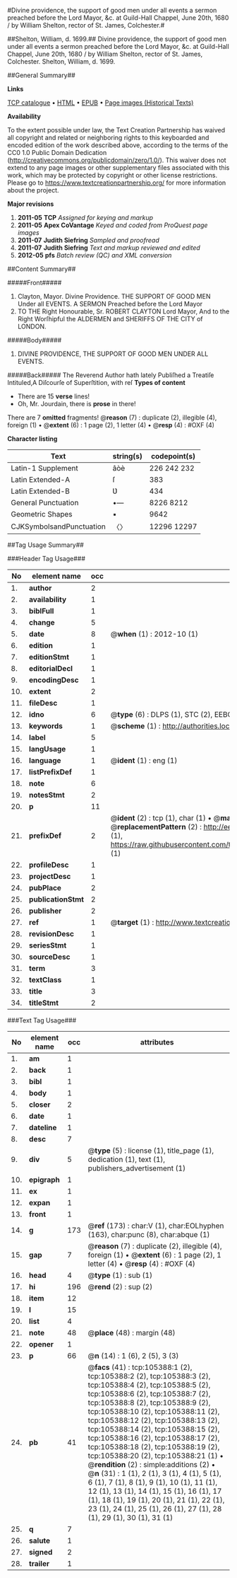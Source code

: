 #Divine providence, the support of good men under all events a sermon preached before the Lord Mayor, &c. at Guild-Hall Chappel, June 20th, 1680 / by William Shelton, rector of St. James, Colchester.#

##Shelton, William, d. 1699.##
Divine providence, the support of good men under all events a sermon preached before the Lord Mayor, &c. at Guild-Hall Chappel, June 20th, 1680 / by William Shelton, rector of St. James, Colchester.
Shelton, William, d. 1699.

##General Summary##

**Links**

[TCP catalogue](http://www.ota.ox.ac.uk/tcp/)  • 
[HTML](http://tei.it.ox.ac.uk/tcp/Texts-HTML/free/A59/A59651.html)  • 
[EPUB](http://tei.it.ox.ac.uk/tcp/Texts-EPUB/free/A59/A59651.epub) • 
[Page images (Historical Texts)](https://historicaltexts.jisc.ac.uk/eebo-16413009e)

**Availability**

To the extent possible under law, the Text Creation Partnership has waived all copyright and related or neighboring rights to this keyboarded and encoded edition of the work described above, according to the terms of the CC0 1.0 Public Domain Dedication (http://creativecommons.org/publicdomain/zero/1.0/). This waiver does not extend to any page images or other supplementary files associated with this work, which may be protected by copyright or other license restrictions. Please go to https://www.textcreationpartnership.org/ for more information about the project.

**Major revisions**

1. __2011-05__ __TCP__ *Assigned for keying and markup*
1. __2011-05__ __Apex CoVantage__ *Keyed and coded from ProQuest page images*
1. __2011-07__ __Judith Siefring__ *Sampled and proofread*
1. __2011-07__ __Judith Siefring__ *Text and markup reviewed and edited*
1. __2012-05__ __pfs__ *Batch review (QC) and XML conversion*

##Content Summary##

#####Front#####

1. Clayton, Mayor.
Divine Providence. THE SUPPORT OF GOOD MEN Under all EVENTS. A SERMON Preached before the Lord Mayor
1. TO THE Right Honourable, Sr. ROBERT CLAYTON Lord Mayor, And to the Right Worſhipful the ALDERMEN and SHERIFFS OF THE CITY of LONDON.

#####Body#####

1. DIVINE PROVIDENCE, THE SUPPORT OF GOOD MEN UNDER ALL EVENTS.

#####Back#####
The Reverend Author hath lately Publiſhed a Treatiſe Intituled,A Diſcourſe of Superſtition, with reſ
**Types of content**

  * There are 15 **verse** lines!
  * Oh, Mr. Jourdain, there is **prose** in there!

There are 7 **omitted** fragments! 
 @__reason__ (7) : duplicate (2), illegible (4), foreign (1)  •  @__extent__ (6) : 1 page (2), 1 letter (4)  •  @__resp__ (4) : #OXF (4)

**Character listing**


|Text|string(s)|codepoint(s)|
|---|---|---|
|Latin-1 Supplement|âòè|226 242 232|
|Latin Extended-A|ſ|383|
|Latin Extended-B|Ʋ|434|
|General Punctuation|•—|8226 8212|
|Geometric Shapes|▪|9642|
|CJKSymbolsandPunctuation|〈〉|12296 12297|

##Tag Usage Summary##

###Header Tag Usage###

|No|element name|occ|attributes|
|---|---|---|---|
|1.|__author__|2||
|2.|__availability__|1||
|3.|__biblFull__|1||
|4.|__change__|5||
|5.|__date__|8| @__when__ (1) : 2012-10 (1)|
|6.|__edition__|1||
|7.|__editionStmt__|1||
|8.|__editorialDecl__|1||
|9.|__encodingDesc__|1||
|10.|__extent__|2||
|11.|__fileDesc__|1||
|12.|__idno__|6| @__type__ (6) : DLPS (1), STC (2), EEBO-CITATION (1), OCLC (1), VID (1)|
|13.|__keywords__|1| @__scheme__ (1) : http://authorities.loc.gov/ (1)|
|14.|__label__|5||
|15.|__langUsage__|1||
|16.|__language__|1| @__ident__ (1) : eng (1)|
|17.|__listPrefixDef__|1||
|18.|__note__|6||
|19.|__notesStmt__|2||
|20.|__p__|11||
|21.|__prefixDef__|2| @__ident__ (2) : tcp (1), char (1)  •  @__matchPattern__ (2) : ([0-9\-]+):([0-9IVX]+) (1), (.+) (1)  •  @__replacementPattern__ (2) : http://eebo.chadwyck.com/downloadtiff?vid=$1&page=$2 (1), https://raw.githubusercontent.com/textcreationpartnership/Texts/master/tcpchars.xml#$1 (1)|
|22.|__profileDesc__|1||
|23.|__projectDesc__|1||
|24.|__pubPlace__|2||
|25.|__publicationStmt__|2||
|26.|__publisher__|2||
|27.|__ref__|1| @__target__ (1) : http://www.textcreationpartnership.org/docs/. (1)|
|28.|__revisionDesc__|1||
|29.|__seriesStmt__|1||
|30.|__sourceDesc__|1||
|31.|__term__|3||
|32.|__textClass__|1||
|33.|__title__|3||
|34.|__titleStmt__|2||


###Text Tag Usage###

|No|element name|occ|attributes|
|---|---|---|---|
|1.|__am__|1||
|2.|__back__|1||
|3.|__bibl__|1||
|4.|__body__|1||
|5.|__closer__|2||
|6.|__date__|1||
|7.|__dateline__|1||
|8.|__desc__|7||
|9.|__div__|5| @__type__ (5) : license (1), title_page (1), dedication (1), text (1), publishers_advertisement (1)|
|10.|__epigraph__|1||
|11.|__ex__|1||
|12.|__expan__|1||
|13.|__front__|1||
|14.|__g__|173| @__ref__ (173) : char:V (1), char:EOLhyphen (163), char:punc (8), char:abque (1)|
|15.|__gap__|7| @__reason__ (7) : duplicate (2), illegible (4), foreign (1)  •  @__extent__ (6) : 1 page (2), 1 letter (4)  •  @__resp__ (4) : #OXF (4)|
|16.|__head__|4| @__type__ (1) : sub (1)|
|17.|__hi__|196| @__rend__ (2) : sup (2)|
|18.|__item__|12||
|19.|__l__|15||
|20.|__list__|4||
|21.|__note__|48| @__place__ (48) : margin (48)|
|22.|__opener__|1||
|23.|__p__|66| @__n__ (14) : 1 (6), 2 (5), 3 (3)|
|24.|__pb__|41| @__facs__ (41) : tcp:105388:1 (2), tcp:105388:2 (2), tcp:105388:3 (2), tcp:105388:4 (2), tcp:105388:5 (2), tcp:105388:6 (2), tcp:105388:7 (2), tcp:105388:8 (2), tcp:105388:9 (2), tcp:105388:10 (2), tcp:105388:11 (2), tcp:105388:12 (2), tcp:105388:13 (2), tcp:105388:14 (2), tcp:105388:15 (2), tcp:105388:16 (2), tcp:105388:17 (2), tcp:105388:18 (2), tcp:105388:19 (2), tcp:105388:20 (2), tcp:105388:21 (1)  •  @__rendition__ (2) : simple:additions (2)  •  @__n__ (31) : 1 (1), 2 (1), 3 (1), 4 (1), 5 (1), 6 (1), 7 (1), 8 (1), 9 (1), 10 (1), 11 (1), 12 (1), 13 (1), 14 (1), 15 (1), 16 (1), 17 (1), 18 (1), 19 (1), 20 (1), 21 (1), 22 (1), 23 (1), 24 (1), 25 (1), 26 (1), 27 (1), 28 (1), 29 (1), 30 (1), 31 (1)|
|25.|__q__|7||
|26.|__salute__|1||
|27.|__signed__|2||
|28.|__trailer__|1||
